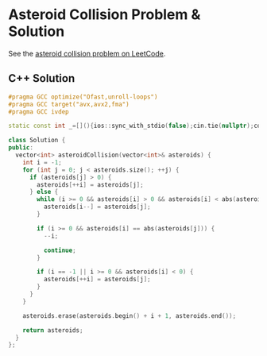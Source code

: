 # Asteroid Collision Problem & Solution

See the [asteroid collision problem on LeetCode](https://leetcode.com/problems/asteroid-collision).

## C++ Solution

```cpp
#pragma GCC optimize("Ofast,unroll-loops")
#pragma GCC target("avx,avx2,fma")
#pragma GCC ivdep

static const int _=[](){ios::sync_with_stdio(false);cin.tie(nullptr);cout.tie(nullptr);return 0;}();

class Solution {
public:
  vector<int> asteroidCollision(vector<int>& asteroids) {
    int i = -1;
    for (int j = 0; j < asteroids.size(); ++j) {
      if (asteroids[j] > 0) {
        asteroids[++i] = asteroids[j];
      } else {
        while (i >= 0 && asteroids[i] > 0 && asteroids[i] < abs(asteroids[j])) {
          asteroids[i--] = asteroids[j];
        }

        if (i >= 0 && asteroids[i] == abs(asteroids[j])) {
          --i;

          continue;
        }

        if (i == -1 || i >= 0 && asteroids[i] < 0) {
          asteroids[++i] = asteroids[j];
        }
      }
    }

    asteroids.erase(asteroids.begin() + i + 1, asteroids.end());

    return asteroids;
  }
};
```
